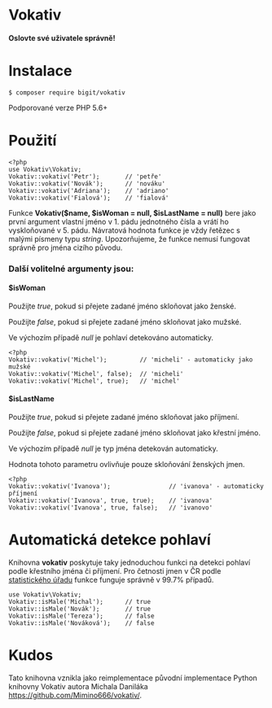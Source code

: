 Vokativ
=======

#### Oslovte své uživatele správně!


Instalace
=========

    $ composer require bigit/vokativ

Podporované verze PHP 5.6+

Použití
=======

```
<?php
use Vokativ\Vokativ;
Vokativ::vokativ('Petr');		// 'petře'
Vokativ::vokativ('Novák');		// 'nováku'
Vokativ::vokativ('Adriana');	// 'adriano'
Vokativ::vokativ('Fialová');	// 'fialová'
```

Funkce **Vokativ($name, $isWoman = null, $isLastName = null)** bere jako první argument vlastní jméno v 1. pádu jednotného čísla a vrátí ho vyskloňované v 5. pádu.
Návratová hodnota funkce je vždy řetězec s malými písmeny typu *string*.
Upozorňujeme, že funkce nemusí fungovat správně pro jména cizího původu.

### Další volitelné argumenty jsou:

#### $isWoman

Použijte *true*, pokud si přejete zadané jméno skloňovat jako ženské.

Použijte *false*, pokud si přejete zadané jméno skloňovat jako mužské.

Ve výchozím případě *null* je pohlaví detekováno automaticky.

```
<?php
Vokativ::vokativ('Michel');  		// 'micheli' - automaticky jako mužské
Vokativ::vokativ('Michel', false);	// 'micheli'
Vokativ::vokativ('Michel', true);	// 'michel'
```

#### $isLastName

Použijte *true*, pokud si přejete zadané jméno skloňovat jako příjmení.

Použijte *false*, pokud si přejete zadané jméno skloňovat jako křestní jméno.

Ve výchozím případě *null* je typ jména detekován automaticky.

Hodnota tohoto parametru ovlivňuje pouze skloňování ženských jmen.

```
<?php
Vokativ::vokativ('Ivanova'); 				// 'ivanova' - automaticky příjmení
Vokativ::vokativ('Ivanova', true, true);	// 'ivanova'
Vokativ::vokativ('Ivanova', true, false);	// 'ivanovo'
```

Automatická detekce pohlaví
===========================

Knihovna **vokativ** poskytuje taky jednoduchou funkci na detekci pohlaví podle křestního jména či příjmení.
Pro četnosti jmen v ČR podle [statistického úřadu](http://www.mvcr.cz/clanek/cetnost-jmen-a-prijmeni-722752.aspx)
funkce funguje správně v 99.7% případů.

```
use Vokativ\Vokativ;
Vokativ::isMale('Michal'); 		// true
Vokativ::isMale('Novák'); 		// true
Vokativ::isMale('Tereza'); 		// false
Vokativ::isMale('Nováková'); 	// false
```

Kudos
=====

Tato knihovna vznikla jako reimplementace původní implementace Python knihovny Vokativ autora Michala Daniláka <https://github.com/Mimino666/vokativ/>.